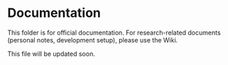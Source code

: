 Documentation
=============

This folder is for official documentation.
For research-related documents (personal notes, development setup),
  please use the Wiki.

This file will be updated soon.
